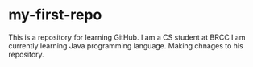# my-first-repo
This is a repository for learning GitHub.
I am a CS student at BRCC 
I am currently learning Java programming language.
Making chnages to his repository. 
